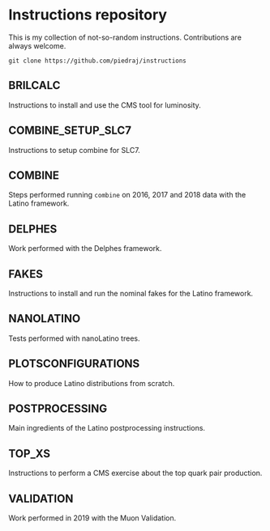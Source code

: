 # Instructions repository

This is my collection of not-so-random instructions. Contributions are always welcome.

    git clone https://github.com/piedraj/instructions

## BRILCALC

Instructions to install and use the CMS tool for luminosity. 

## COMBINE_SETUP_SLC7

Instructions to setup combine for SLC7.

## COMBINE

Steps performed running `combine` on 2016, 2017 and 2018 data with the Latino framework.

## DELPHES

Work performed with the Delphes framework.

## FAKES

Instructions to install and run the nominal fakes for the Latino framework.

## NANOLATINO

Tests performed with nanoLatino trees.

## PLOTSCONFIGURATIONS

How to produce Latino distributions from scratch.

## POSTPROCESSING

Main ingredients of the Latino postprocessing instructions.

## TOP_XS

Instructions to perform a CMS exercise about the top quark pair production.

## VALIDATION

Work performed in 2019 with the Muon Validation.
